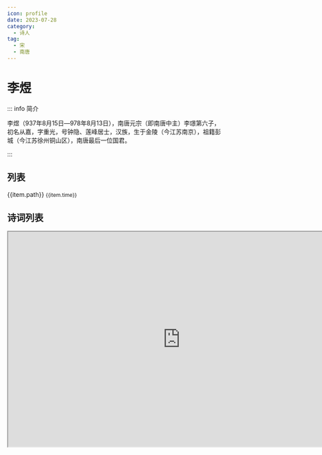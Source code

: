 ```yaml
---
icon: profile
date: 2023-07-28
category:
  - 诗人
tag:
  - 宋
  - 南唐
---
```


# 李煜

<!-- more -->


::: info  简介

李煜（937年8月15日―978年8月13日），南唐元宗（即南唐中主）李璟第六子，初名从嘉，字重光，号钟隐、莲峰居士，汉族，生于金陵（今江苏南京），祖籍彭城（今江苏徐州铜山区），南唐最后一位国君。

:::


<script setup>
import {ref} from 'vue'


const list = ref([
  {path: '相见欢-林花谢了春红', time: '公元975年  宋太祖开宝八年'},
  {path: '浪淘沙-帘外雨潺潺',   time: '公元978年  宋太宗兴国三年 (推测)'}
])

const typeMap = {
  0: "info",
  1: "success",
  2: "warning"
}

const colorMap = {
  0: "blue",
  1: "gray",
  2: "green",
}

</script>

## 列表

<a-timeline>
  <a-timeline-item  :color="colorMap[idx%3]"  v-for='(item,idx) in list'>
    <a-typography>
      <a-typography-link  href="../诗词/赵宋/相见欢-林花谢了春红" target="_blank">
       {{item.path}}
      </a-typography-link>
       <a-typography-paragraph type="secondary" style="font-size:12px">
        {{item.time}}
       </a-typography-paragraph>
     </a-typography>
  </a-timeline-item>

</a-timeline>



## 诗词列表


<iframe width='800' height='500'
src="https://ew7teu5iy8y.feishu.cn/docx/J2Jbd4juGozxM9xI76Pc3bgNnGd?from=from_copylink" />

